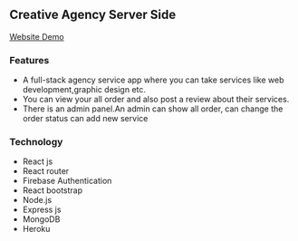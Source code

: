 ## Creative Agency Server Side

[Website Demo](https://creative-agency-361ee.web.app/)
### Features
 * A full-stack agency service app where you can take services like web development,graphic design etc.
 * You can view your all order and also post a review about their services.
 * There is an admin panel.An admin can show all order, can change the order status  can add new service
 
 ### Technology
 * React js
 * React router
 * Firebase Authentication
 * React bootstrap
 * Node.js 
 * Express js
 * MongoDB
 * Heroku  

